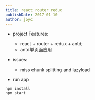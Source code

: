 ```yaml
---
title: react router redux
publishDate: 2017-01-10
author: joyc
---
```


- project Features:
  - react + router + redux + antd;
  - antd单页面应用

- issues:
  - miss chunk splitting and lazyload



- run app

```
npm install
npm start
```